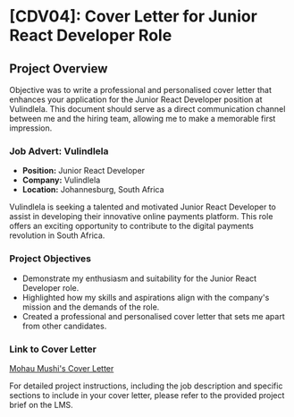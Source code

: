 # [CDV04]: Cover Letter for Junior React Developer Role

## Project Overview

Objective was to write a professional and personalised cover letter that enhances your application for the Junior React Developer position at Vulindlela. This document should serve as a direct communication channel between me and the hiring team, allowing me to make a memorable first impression.

### Job Advert: Vulindlela
- **Position:** Junior React Developer
- **Company:** Vulindlela
- **Location:** Johannesburg, South Africa

Vulindlela is seeking a talented and motivated Junior React Developer to assist in developing their innovative online payments platform. This role offers an exciting opportunity to contribute to the digital payments revolution in South Africa.

### Project Objectives
- Demonstrate my enthusiasm and suitability for the Junior React Developer role.
- Highlighted how my skills and aspirations align with the company's mission and the demands of the role.
- Created a professional and personalised cover letter that sets me apart from other candidates.

### Link to Cover Letter
[Mohau Mushi's Cover Letter](https://docs.google.com/document/d/1mZo3_BO1fTqXCh_569AuZh5GpW9cq70hT1gViYDT6Ns/edit?usp=sharing)

For detailed project instructions, including the job description and specific sections to include in your cover letter, please refer to the provided project brief on the LMS.

